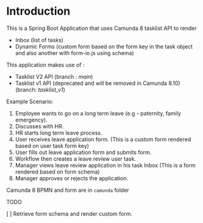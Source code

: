 # Introduction

This is a Spring Boot Application that uses Camunda 8 tasklist API to render 

- Inbox (list of tasks)
- Dynamic Forms (custom form based on the form key in the task object and also another with form-io.js using schema)


This application makes use of :

 - Tasklist V2 API (branch : *main*)
 - Tasklist v1 API (deprecated and will be removed in Camunda 8.10) (branch: *tasklist_v1*)

Example Scenario:

1. Employee wants to go on a long term leave (e.g - paternity, family emergency).
2. Discusses with HR.
3. HR starts long term leave process. 
4. User receives leave application form. (This is a custom form rendered based on user task form key)
5. User fills out leave application form and submits form. 
6. Workflow then creates a leave review user task.
7. Manager views leave review application in his task Inbox (This is a form rendered based on form schema)
8. Manager approves or rejects the application.


Camunda 8 BPMN and form are in `camunda` folder

TODO 

[ ] Retrieve form schema and render custom form.